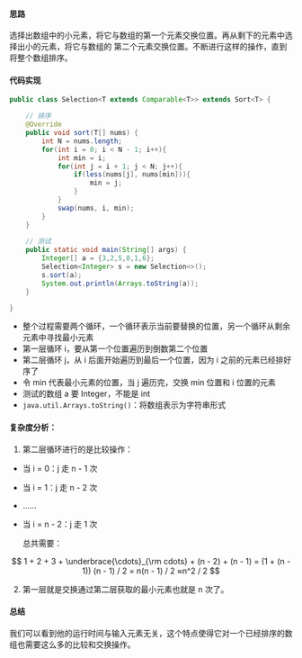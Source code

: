 #### 思路

选择出数组中的小元素，将它与数组的第一个元素交换位置。再从剩下的元素中选择出小的元素，将它与数组的 第二个元素交换位置。不断进行这样的操作，直到将整个数组排序。

#### 代码实现

```java
public class Selection<T extends Comparable<T>> extends Sort<T> {

    // 排序
	@Override
	public void sort(T[] nums) {
		int N = nums.length;
		for(int i = 0; i < N - 1; i++){
			int min = i;
			for(int j = i + 1; j < N; j++){
				if(less(nums[j], nums[min])){
					min = j;
				}
			}
			swap(nums, i, min);
		}
	}
	
    // 测试
	public static void main(String[] args) {
		Integer[] a = {3,2,5,8,1,6};
		Selection<Integer> s = new Selection<>();
		s.sort(a);
		System.out.println(Arrays.toString(a));
	}

}
```

- 整个过程需要两个循环，一个循环表示当前要替换的位置，另一个循环从剩余元素中寻找最小元素
- 第一层循环 i，要从第一个位置遍历到倒数第二个位置
- 第二层循环 j，从 i 后面开始遍历到最后一个位置，因为 i 之前的元素已经排好序了
- 令 min 代表最小元素的位置，当 j 遍历完，交换 min 位置和 i 位置的元素
- 测试的数组 a 要 Integer，不能是 int 
- `java.util.Arrays.toString()`：将数组表示为字符串形式

#### 复杂度分析：

1. 第二层循环进行的是比较操作：

- 当 i = 0：j 走 n - 1 次

- 当 i = 1：j 走 n - 2 次

- ......

- 当 i = n - 2：j 走 1 次

  总共需要：

$$
1 + 2 + 3 + \underbrace{\cdots}_{\rm cdots} + (n - 2) + (n - 1) = (1 + (n - 1)) (n - 1) / 2 = n(n - 1)  / 2 ≈n^2 / 2
$$

2. 第一层就是交换通过第二层获取的最小元素也就是 n 次了。

#### 总结

我们可以看到他的运行时间与输入元素无关，这个特点使得它对一个已经排序的数组也需要这么多的比较和交换操作。

